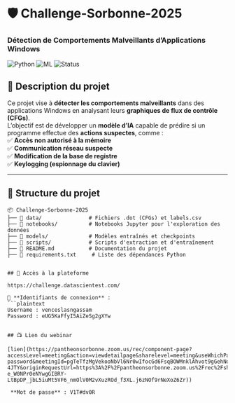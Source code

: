 # 🛡️ Challenge-Sorbonne-2025
### Détection de Comportements Malveillants d’Applications Windows  

![Python](https://img.shields.io/badge/Python-3.8%2B-blue) ![ML](https://img.shields.io/badge/Machine%20Learning-Sklearn-green) ![Status](https://img.shields.io/badge/Status-En%20cours-orange)  

## 📌 Description du projet  
Ce projet vise à **détecter les comportements malveillants** dans des applications Windows en analysant leurs **graphiques de flux de contrôle (CFGs)**.  
L’objectif est de développer un **modèle d’IA** capable de prédire si un programme effectue des **actions suspectes**, comme :  
✅ **Accès non autorisé à la mémoire**  
✅ **Communication réseau suspecte**  
✅ **Modification de la base de registre**  
✅ **Keylogging (espionnage du clavier)**  

---

## 📂 Structure du projet  
```plaintext
📦 Challenge-Sorbonne-2025
├── 📁 data/               # Fichiers .dot (CFGs) et labels.csv
├── 📁 notebooks/          # Notebooks Jupyter pour l'exploration des données
├── 📁 models/             # Modèles entraînés et checkpoints
├── 📁 scripts/            # Scripts d'extraction et d'entraînement
├── 📄 README.md           # Documentation du projet
├── 📄 requirements.txt     # Liste des dépendances Python


## 🔗 Accès à la plateforme  

https://challenge.datascientest.com/

🔑 **Identifiants de connexion** :  
```plaintext
Username : venceslasngassam  
Password : eUG5KaFfyI5AiZeSg2gXYw  


## 📺 Lien du webinar  

[lien](https://pantheonsorbonne.zoom.us/rec/component-page?accessLevel=meeting&action=viewdetailpage&sharelevel=meeting&useWhichPasswd=meeting&requestFrom=pwdCheck&clusterId=aw1&componentName=need-password&meetingId=pgTeTfzMgVekooNbVl6Nr0wIfocGd6FsqBOWMnklAhvot9gGehNqEFlXmLHvObaV.fbTdRsy2FRU-4JTY&originRequestUrl=https%3A%2F%2Fpantheonsorbonne.zoom.us%2Frec%2Fshare%2FggCL-e_W0NPr0eNYwgGIBRY-LtBpDP_jbL5iuMt5VF6_nmOlV0M2vXuzROd_f3XL.j6zNOf9rNeXoZ6Zr))

 **Mot de passe** : V1T#dv0R  
